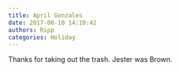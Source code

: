 ```yaml
---
title: April Gonzales
date: 2017-08-10 14:10:42
authors: Ripp
categories: Holiday
---
```


 Thanks for taking out the trash. Jester was Brown.